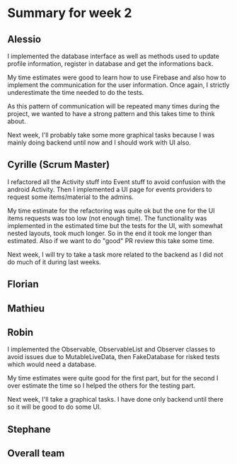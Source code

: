 # Summary for week 2

## Alessio

I implemented the database interface as well as methods used to update profile information, register in database and get the informations back.

My time estimates were good to learn how to use Firebase and also how to implement the communication for the user information. Once again, I strictly underestimate the time needed to do the tests.

As this pattern of communication will be repeated many times during the project, we wanted to have a strong pattern and this takes time to think about.

Next week, I'll probably take some more graphical tasks because I was mainly doing backend until now and I should work with UI also.

## Cyrille (Scrum Master)
I refactored all the Activity stuff into Event stuff to avoid confusion with the android Activity. Then I implemented a UI page for events providers to request some items/material to the admins.

My time estimate for the refactoring was quite ok but the one for the UI items requests was too low (not enough time). The functionality was implemented in the estimated time but the tests for the UI, with somewhat nested layouts, took much longer. So in the end it took me longer than estimated. Also if we want to do "good" PR review this take some time.

Next week, I will try to take a task more related to the backend as I did not do much of it during last weeks.

## Florian

## Mathieu

## Robin

I implemented the Observable, ObservableList and Observer classes to avoid issues due to MutableLiveData, then FakeDatabase for risked tests which would need a database.

My time estimates were quite good for the first part, but for the second I over estimate the time so I helped the others for the testing part.

Next week, I'll take a graphical tasks. I have done only backend until there so it will be good to do some UI.

## Stephane

## Overall team
